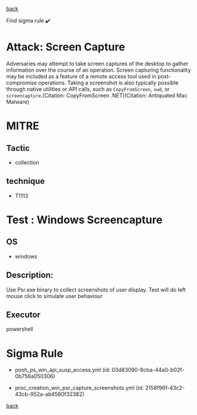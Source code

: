 
[back](../index.md)

Find sigma rule :heavy_check_mark: 

# Attack: Screen Capture 

Adversaries may attempt to take screen captures of the desktop to gather information over the course of an operation. Screen capturing functionality may be included as a feature of a remote access tool used in post-compromise operations. Taking a screenshot is also typically possible through native utilities or API calls, such as <code>CopyFromScreen</code>, <code>xwd</code>, or <code>screencapture</code>.(Citation: CopyFromScreen .NET)(Citation: Antiquated Mac Malware)


# MITRE
## Tactic
  - collection


## technique
  - T1113


# Test : Windows Screencapture
## OS
  - windows


## Description:
Use Psr.exe binary to collect screenshots of user display. Test will do left mouse click to simulate user behaviour


## Executor
powershell

# Sigma Rule
 - posh_ps_win_api_susp_access.yml (id: 03d83090-8cba-44a0-b02f-0b756a050306)

 - proc_creation_win_psr_capture_screenshots.yml (id: 2158f96f-43c2-43cb-952a-ab4580f32382)



[back](../index.md)
